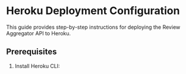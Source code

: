 # Heroku Deployment Configuration

This guide provides step-by-step instructions for deploying the Review Aggregator API to Heroku.

## Prerequisites

1. Install Heroku CLI: 